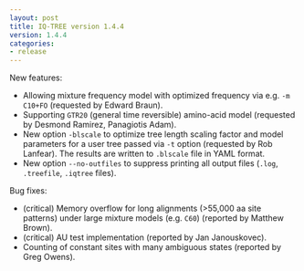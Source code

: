 ```yaml
---
layout: post
title: IQ-TREE version 1.4.4
version: 1.4.4
categories: 
- release
---
```


New features:

- Allowing mixture frequency model with optimized frequency via e.g. `-m C10+FO` (requested by Edward Braun).
- Supporting `GTR20` (general time reversible) amino-acid model (requested by Desmond Ramirez, Panagiotis Adam).
- New option `-blscale` to optimize tree length scaling factor and model parameters for a user tree passed via `-t` option (requested by Rob Lanfear). The results are written to `.blscale` file in YAML format.
- New option `--no-outfiles` to suppress printing all output files (`.log`, `.treefile`, `.iqtree` files).

Bug fixes:

- (critical) Memory overflow for long alignments (>55,000 aa site patterns) under large mixture models (e.g. `C60`) (reported by Matthew Brown).
- (critical) AU test implementation (reported by Jan Janouskovec).
- Counting of constant sites with many ambiguous states (reported by Greg Owens).
